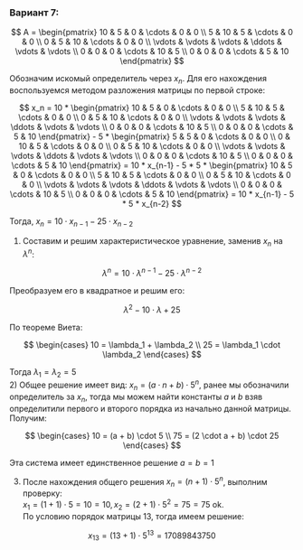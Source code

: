 ### Вариант 7: 

$$    
A =     
 \begin{pmatrix}    
  10 & 5 & 0 & \cdots & 0 & 0 \\    
  5 & 10 & 5 & \cdots & 0 & 0 \\    
  0 & 5 & 10 & \cdots & 0 & 0 \\    
  \vdots  & \vdots & \vdots & \ddots & \vdots & \vdots  \\    
  0 & 0 & 0 & \cdots & 10 & 5 \\    
  0 & 0 & 0 & \cdots & 5 & 10     
 \end{pmatrix}    
$$

Обозначим искомый определитель через $x_n$. Для его нахождения воспользуемся методом разложения матрицы по первой строке:

$$
x_n = 10 *  \begin{pmatrix}    
  10 & 5 & 0 & \cdots & 0 & 0 \\    
  5 & 10 & 5 & \cdots & 0 & 0 \\    
  0 & 5 & 10 & \cdots & 0 & 0 \\    
  \vdots  & \vdots & \vdots & \ddots & \vdots & \vdots  \\    
  0 & 0 & 0 & \cdots & 10 & 5 \\    
  0 & 0 & 0 & \cdots & 5 & 10     
 \end{pmatrix}     - 5 *  \begin{pmatrix}    
  5 & 5 & 0 & \cdots & 0 & 0 \\    
  0 & 10 & 5 & \cdots & 0 & 0 \\    
  0 & 5 & 10 & \cdots & 0 & 0 \\    
  \vdots  & \vdots & \vdots & \ddots & \vdots & \vdots  \\    
  0 & 0 & 0 & \cdots & 10 & 5 \\    
  0 & 0 & 0 & \cdots & 5 & 10     
 \end{pmatrix}    
 = 10 * x_{n-1} - 5 * 5 * \begin{pmatrix}    
  10 & 5 & 0 & \cdots & 0 & 0 \\    
  5 & 10 & 5 & \cdots & 0 & 0 \\    
  0 & 5 & 10 & \cdots & 0 & 0 \\    
  \vdots  & \vdots & \vdots & \ddots & \vdots & \vdots  \\    
  0 & 0 & 0 & \cdots & 10 & 5 \\    
  0 & 0 & 0 & \cdots & 5 & 10  
 \end{pmatrix}
 = 10 * x_{n-1} - 5 * 5 * x_{n-2}
$$

Тогда, $x_n = 10 \cdot x_{n-1} - 25 \cdot x_{n-2}$

1) Составим и решим характеристическое уравнение, заменив $x_n$ на $\lambda^n$:

$$
\lambda^n= 10 \cdot \lambda^{n-1} - 25 \cdot \lambda^{n-2}
$$

Преобразуем его в квадратное и решим его:

$$
\lambda^{2} - 10 \cdot \lambda + 25
$$

По теореме Виета:

$$
\begin{cases}
10 = \lambda_1 + \lambda_2  \\
25 = \lambda_1 \cdot \lambda_2
\end{cases}
$$ 

Тогда $\lambda_1 = \lambda_2 = 5$  
2) Общее решение имеет вид: $x_n = (a \cdot n + b) \cdot 5^n$, ранее мы обозначили определитель за $x_n$, тогда мы можем найти константы $a$ и $b$ взяв определитили первого и второго порядка из начально данной матрицы. Получим:

$$
\begin{cases}
10 = (a + b) \cdot 5  \\
75 = (2 \cdot a + b) \cdot 25
\end{cases}
$$

Эта система имеет единственное решение $a = b = 1$  

3) После нахождения общего решения $x_n = (n + 1) \cdot 5^n$, выполним проверку:  
$x_1 = (1 + 1) \cdot 5 = 10 = 10, x_2 = (2 + 1) \cdot 5^2 = 75 = 75$ ok.  
По условию порядок матрицы 13, тогда имеем решение:  

$$
x_{13} = (13 + 1) \cdot 5^{13} = 17089843750
$$
